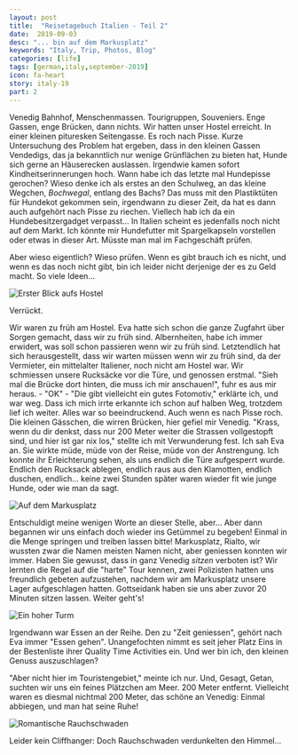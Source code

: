 ```yaml
---
layout: post
title:  "Reisetagebuch Italien - Teil 2"
date:  2019-09-03
desc: "... bin auf dem Markusplatz"
keywords: "Italy, Trip, Photos, Blog"
categories: [life]
tags: [german,italy,september-2019]
icon: fa-heart
story: italy-19
part: 2
---
```


Venedig Bahnhof, Menschenmassen. Tourigruppen, Souveniers. Enge Gassen, enge Brücken, dann nichts. Wir hatten unser Hostel erreicht. In einer kleinen pituresken Seitengasse. Es roch nach Pisse. Kurze Untersuchung des Problem hat ergeben, dass in den kleinen Gassen Vendedigs, das ja bekanntlich nur wenige Grünflächen zu bieten hat, Hunde sich gerne an Häuserecken auslassen. Irgendwie kamen sofort Kindheitserinnerungen hoch. Wann habe ich das letzte mal Hundepisse gerochen? Wieso denke ich als erstes an den Schulweg, an das kleine Wegchen, *Bochwegal*, entlang des Bachs? Das muss mit den Plastiktüten für Hundekot gekommen sein, irgendwann zu dieser Zeit, da hat es dann auch aufgehört nach Pisse zu riechen. Viellech hab ich da ein Hundebesitzergadget verpasst... In Italien scheint es jedenfalls noch nicht auf dem Markt. Ich könnte mir Hundefutter mit Spargelkapseln vorstellen oder etwas in dieser Art. Müsste man mal im Fachgeschäft prüfen.

Aber wieso eigentlich? Wieso prüfen. Wenn es gibt brauch ich es nicht, und wenn es das noch nicht gibt, bin ich leider nicht derjenige der es zu Geld macht. So viele Ideen...

<img src="https://www.dropbox.com/s/ypxe5ep7pkexx1i/Foto%2001.09.19%2C%2014%2035%2029.jpg?raw=1" class="right" alt="Erster Blick aufs Hostel"/>

Verrückt.

Wir waren zu früh am Hostel. Eva hatte sich schon die ganze Zugfahrt über Sorgen gemacht, dass wir zu früh sind. Albernheiten, habe ich immer erwidert, was soll schon passieren wenn wir zu früh sind. Letztendlich hat sich herausgestellt, dass wir warten müssen wenn wir zu früh sind, da der Vermieter, ein mittelalter Italiener, noch nicht am Hostel war. Wir schmiessen unsere Rucksäcke vor die Türe, und genossen erstmal. "Sieh mal die Brücke dort hinten, die muss ich mir anschauen!", fuhr es aus mir heraus. - "OK" - "Die gibt vielleicht ein gutes Fotomotiv," erklärte ich, und war weg. Dass ich mich irrte erkannte ich schon auf halben Weg, trotzdem lief ich weiter. Alles war so beeindruckend. Auch wenn es nach Pisse roch. Die kleinen Gässchen, die wirren Brücken, hier gefiel mir Venedig. "Krass, wenn du dir denkst, dass nur 200 Meter weiter die Strassen vollgestopft sind, und hier ist gar nix los," stellte ich mit Verwunderung fest. Ich sah Eva an. Sie wirkte müde, müde von der Reise, müde von der Anstrengung. Ich konnte ihr Erleichterung sehen, als uns endlich die Türe aufgesperrt wurde. Endlich den Rucksack ablegen, endlich raus aus den Klamotten, endlich duschen, endlich... keine zwei Stunden später waren wieder fit wie junge Hunde, oder wie man da sagt.

<img src="https://www.dropbox.com/s/mueejl7htqkmgdh/Foto%2001.09.19%2C%2017%2046%2037.jpg?raw=1" class="" alt="Auf dem Markusplatz"/>

Entschuldigt meine wenigen Worte an dieser Stelle, aber... Aber dann begannen wir uns einfach doch wieder ins Getümmel zu begeben! Einmal in die Menge springen und treiben lassen bitte! Markusplatz, Rialto, wir wussten zwar die Namen meisten Namen nicht, aber geniessen konnten wir immer. Haben Sie gewusst, dass in ganz Venedig *sitzen* verboten ist? Wir lernten die Regel auf die "harte" Tour kennen, zwei Polizisten hatten uns freundlich gebeten aufzustehen, nachdem wir am Markusplatz unsere Lager aufgeschlagen hatten. Gottseidank haben sie uns aber zuvor 20 Minuten sitzen lassen. Weiter geht's!

<img src="https://www.dropbox.com/s/cooc2rxzjc8m16r/Foto%2001.09.19%2C%2017%2047%2012.jpg?raw=1" class="right" alt="Ein hoher Turm"/>

Irgendwann war Essen an der Reihe. Den zu "Zeit geniessen", gehört nach Eva immer "Essen gehen". Unangefochten nimmt es seit jeher Platz Eins in der Bestenliste ihrer Quality Time Activities ein. Und wer bin ich, den kleinen Genuss auszuschlagen?

"Aber nicht hier im Touristengebiet," meinte ich nur. Und, Gesagt, Getan, suchten wir uns ein feines Plätzchen am Meer. 200 Meter entfernt. Vielleicht waren es diesmal nichtmal 200 Meter, das schöne an Venedig: Einmal abbiegen, und man hat seine Ruhe!

<img src="https://www.dropbox.com/s/ni9kgws4g9bam0p/Foto%2001.09.19%2C%2018%2047%2012.jpg?raw=1" alt="Romantische Rauchschwaden"/>

Leider kein Cliffhanger: Doch Rauchschwaden verdunkelten den Himmel...
